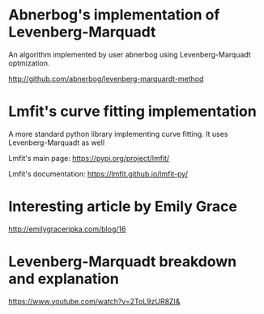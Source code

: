 # Abnerbog's implementation of Levenberg-Marquadt
An algorithm implemented by user abnerbog using Levenberg-Marquadt optmization.

http://github.com/abnerbog/levenberg-marquardt-method

# Lmfit's curve fitting implementation
A more standard python library implementing curve fitting. It uses Levenberg-Marquadt as well

Lmfit's main page: https://pypi.org/project/lmfit/

Lmfit's documentation: https://lmfit.github.io/lmfit-py/

# Interesting article by Emily Grace
http://emilygraceripka.com/blog/16

# Levenberg-Marquadt breakdown and explanation
https://www.youtube.com/watch?v=2ToL9zUR8ZI&
